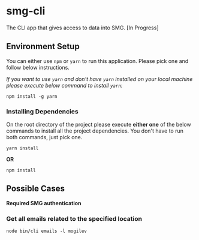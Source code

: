 # smg-cli

The CLI app that gives access to data into SMG. [In Progress]

## Environment Setup

You can either use `npm` or `yarn` to run this application. Please pick one and follow below instructions.

*If you want to use `yarn` and don't have `yarn` installed on your local machine please execute below command to install `yarn`:*

```
npm install -g yarn
```

### Installing Dependencies

On the root directory of the project please execute **either one** of the below commands to install all the project dependencies. You don't have to run both commands, just pick one.

```
yarn install
```

**OR**

```
npm install
```

## Possible Cases

**Required SMG authentication**

### Get all emails related to the specified location

```
node bin/cli emails -l mogilev
```
